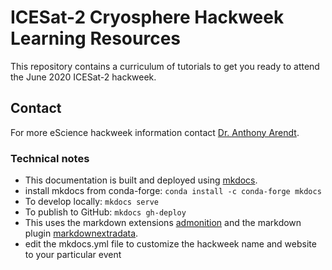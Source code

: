 # ICESat-2 Cryosphere Hackweek Learning Resources 

This repository contains a curriculum of tutorials to get you ready to attend the June 2020 ICESat-2 hackweek.
 
## Contact

For more eScience hackweek information contact [Dr. Anthony Arendt](mailto:aarendt@uw.edu).

### Technical notes

* This documentation is built and deployed using [mkdocs](https://www.mkdocs.org/).
* install mkdocs from conda-forge: ```conda install -c conda-forge mkdocs```
* To develop locally: ```mkdocs serve```
* To publish to GitHub: ```mkdocs gh-deploy```
* This uses the markdown extensions [admonition](https://squidfunk.github.io/mkdocs-material/extensions/admonition/) and the markdown plugin [markdownextradata](https://github.com/rosscdh/mkdocs-markdownextradata-plugin/).
* edit the mkdocs.yml file to customize the hackweek name and website to your particular event
